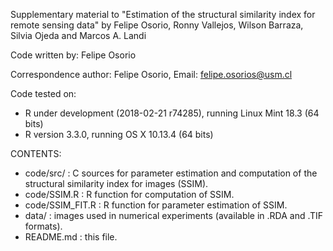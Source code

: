 Supplementary material to "Estimation of the structural similarity index for remote sensing data" by Felipe Osorio, Ronny Vallejos, Wilson Barraza, Silvia Ojeda and Marcos A. Landi

Code written by: Felipe Osorio

Correspondence author: Felipe Osorio, Email: felipe.osorios@usm.cl

Code tested on:
- R under development (2018-02-21 r74285), running Linux Mint 18.3 (64 bits)
- R version 3.3.0, running OS X 10.13.4 (64 bits)

CONTENTS:
- code/src/ : C sources for parameter estimation and computation of the structural similarity index for images (SSIM).
- code/SSIM.R : R function for computation of SSIM.
- code/SSIM_FIT.R : R function for parameter estimation of SSIM.
- data/ : images used in numerical experiments (available in .RDA and .TIF formats).
- README.md : this file.
